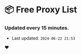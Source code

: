 # :package: Free Proxy List
### Updated every 15 minutes.

- Last updated: `2024-06-22 21:53`

:heart:

